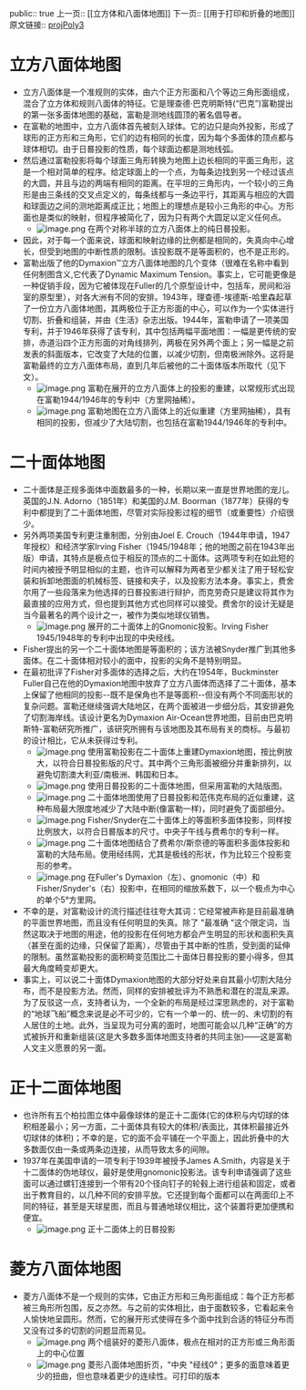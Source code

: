 public:: true
上一页:: [[立方体和八面体地图]]
下一页:: [[用于打印和折叠的地图]]
原文链接:: [projPoly3](https://web.archive.org/web/20180316202124/http://www.progonos.com/furuti/MapProj/Normal/ProjPoly/projPoly3.html)

# 立方八面体地图
- 立方八面体是一个准规则的实体，由六个正方形面和八个等边三角形面组成，混合了立方体和规则八面体的特征。它是理查德·巴克明斯特(“巴克”)富勒提出的第一张多面体地图的基础，富勒是测地线圆顶的著名倡导者。
- 在富勒的地图中，立方八面体首先被刻入球体。它的边只是向外投影，形成了球形的正方形和三角形，它们的边有相同的长度，因为每个多面体的顶点都与球体相切。由于日晷投影的性质，每个球面边都是测地线弧。
- 然后通过富勒投影将每个球面三角形转换为地图上边长相同的平面三角形，这是一个相对简单的程序。给定球面上的一个点，为每条边找到另一个经过该点的大圆，并且与边的两端有相同的距离。在平坦的三角形内，一个较小的三角形是由三条线的交叉点定义的，每条线都与一条边平行，其距离与相应的大圆和球面边之间的测地距离成正比；地图上的理想点是较小三角形的中心。方形面也是类似的映射，但程序被简化了，因为只有两个大圆足以定义任何点。
	- ![image.png](../assets/image_1625491761359_0.png) 
	  在两个对称半球的立方八面体上的纯日晷投影。
- 因此，对于每一个面来说，球面和映射边缘的比例都是相同的，失真向中心增长，但受到地图的中断性质的限制。该投影既不是等面积的，也不是正形的。
- 富勒出版了他的Dymaxion™立方八面体地图的几个变体（很难在名称中看到任何制图含义,它代表了Dynamic Maximum Tension。事实上，它可能更像是一种促销手段，因为它被体现在Fuller的几个原型设计中，包括车，房间和浴室的原型里），对各大洲有不同的安排。1943年，理查德-埃德斯-哈里森起草了一份立方八面体地图，其两极位于正方形面的中心，可以作为一个实体进行切割、折叠和组装，并由《生活》杂志出版。1944年，富勒申请了一项美国专利，并于1946年获得了该专利，其中包括两幅平面地图：一幅是更传统的安排，赤道沿四个正方形面的对角线排列，两极在另外两个面上；另一幅是之前发表的斜面版本，它改变了大陆的位置，以减少切割，但南极洲除外。这将是富勒最终的立方八面体布局，直到几年后被他的二十面体版本所取代（见下文）。
	- ![image.png](../assets/image_1625492296782_0.png) 
	  富勒在展开的立方八面体上的投影的重建，以常规形式出现在富勒1944/1946年的专利中（方里网抽稀）。
	- ![image.png](../assets/image_1625492374712_0.png) 
	  富勒地图在立方八面体上的近似重建（方里网抽稀），具有相同的投影，但减少了大陆切割，也包括在富勒1944/1946年的专利中。
# 二十面体地图
- 二十面体是正规多面体中面数最多的一种，长期以来一直是世界地图的宠儿。英国的J.N. Adorno（1851年）和美国的J.M. Boorman（1877年）获得的专利中都提到了二十面体地图，尽管对实际投影过程的细节（或重要性）介绍很少。
- 另外两项美国专利更注重制图，分别由Joel E. Crouch（1944年申请，1947年授权）和经济学家Irving Fisher（1945/1948年；他的地图之前在1943年出版）申请，其特点是极点位于相反的顶点的二十面体。这两项专利在如此短的时间内被授予明显相似的主题，也许可以解释为两者至少都关注了用于轻松安装和拆卸地图面的机械标签、链接和夹子，以及投影方法本身。事实上，费舍尔用了一些段落来为他选择的日晷投影进行辩护，而克劳奇只是建议将其作为最直接的应用方式，但也提到其他方式也同样可以接受。费舍尔的设计无疑是当今最著名的两个设计之一，被作为类似地球仪销售。
	- ![image.png](../assets/image_1625492793309_0.png) 
	  展开的二十面体上的Gnomonic投影。Irving Fisher 1945/1948年的专利中出现的中央经线。
- Fisher提出的另一个二十面体地图是等面积的；该方法被Snyder推广到其他多面体。在二十面体相对较小的面中，投影的尖角不是特别明显。
- 在最初批评了Fisher对多面体的选择之后，大约在1954年，Buckminster Fuller自己在他的Dymaxion地图中放弃了立方八面体而选择了二十面体，基本上保留了他相同的投影--既不是保角也不是等面积--但没有两个不同面形状的复杂问题。富勒还继续强调大陆地区，在两个面被进一步细分后，其安排避免了切割海岸线。该设计更名为Dymaxion Air-Ocean世界地图，目前由巴克明斯特-富勒研究所推广，该研究所拥有与该地图及其布局有关的商标。与最初的设计相比，它从未获得过专利。
	- ![image.png](../assets/image_1625492856688_0.png) 
	  使用富勒投影在二十面体上重建Dymaxion地图，按比例放大，以符合日晷投影版的尺寸。其中两个三角形面被细分并重新排列，以避免切割澳大利亚/南极洲、韩国和日本。
	- ![image.png](../assets/image_1625492904585_0.png) 
	  使用日晷投影的二十面体地图，但采用富勒的大陆版图。
	- ![image.png](../assets/image_1625493088044_0.png) 
	  二十面体地图使用了日晷投影和范伟克布局的近似重建，这种布局最大限度地减少了大陆中断(像富勒一样)，同时避免了面部细分。
	- ![image.png](../assets/image_1625493124345_0.png) 
	  Fisher/Snyder在二十面体上的等面积多面体投影，同样按比例放大，以符合日晷版本的尺寸。中央子午线与费希尔的专利一样。
	- ![image.png](../assets/image_1625493176655_0.png) 
	  二十面体地图结合了费希尔/斯奈德的等面积多面体投影和富勒的大陆布局。使用经纬网，尤其是极线的形状，作为比较三个投影变形的参考。
	- ![image.png](../assets/image_1625493231035_0.png) 
	  在Fuller's Dymaxion（左）、gnomonic（中）和Fisher/Snyder's（右）投影中，在相同的缩放系数下，以一个极点为中心的单个5°方里网。
- 不幸的是，对富勒设计的流行描述往往夸大其词：它经常被声称是目前最准确的平面世界地图，而且没有任何明显的失真。除了 "最准确 "这个限定词，当然这取决于地图的用途，他的投影在任何地方都会产生明显的形状和面积失真（甚至在面的边缘，只保留了距离），尽管由于其中断的性质，受到面的延伸的限制。虽然富勒投影的面积畸变范围比二十面体日晷投影的要小得多，但其最大角度畸变却更大。
- 事实上，可以说二十面体Dymaxion地图的大部分好处来自其最小切割大陆分布，而不是投影方法。然而，同样的安排被批评为不熟悉和潜在的混乱来源。为了反驳这一点，支持者认为，一个全新的布局是经过深思熟虑的，对于富勒的“地球飞船”概念来说是必不可少的，它有一个单一的、统一的、未切割的有人居住的土地。此外，当呈现为可分离的面时，地图可能会以几种“正确”的方式被拆开和重新组装(这是大多数多面体地图支持者的共同主张)——这是富勒人文主义愿景的另一面。
# 正十二面体地图
- 也许所有五个柏拉图立体中最像球体的是正十二面体(它的体积与内切球的体积相差最小；另一方面，二十面体具有较大的体积/表面比，其体积最接近外切球体的体积)；不幸的是，它的面不会平铺在一个平面上，因此折叠中的大多数面仅由一条或两条边连接，从而导致太多的间隙。
- 1937年在美国申请的一项专利于1939年被授予James A.Smith，内容是关于十二面体的伪地球仪，最好是使用gnomonic投影法。该专利申请强调了这些面可以通过螺钉连接到一个带有20个径向钉子的轮毂上进行组装和固定，或者出于教育目的，以几种不同的安排平放。它还提到每个面都可以在两面印上不同的特征，甚至是天球星图，而且与普通地球仪相比，这个装置将更加便携和便宜。
	- ![image.png](../assets/image_1625493390588_0.png) 
	  正十二面体上的日晷投影
# 菱方八面体地图
- 菱方八面体不是一个规则的实体，它由正方形和三角形面组成：每个正方形都被三角形所包围，反之亦然。与之前的实体相比，由于面数较多，它看起来令人愉快地呈圆形。然而，它的展开形式使得在多个面中找到合适的特征分布而又没有过多的切割的问题显而易见。
	- ![image.png](../assets/image_1625493552631_0.png) 
	  两个组装好的菱形八面体，极点在相对的正方形或三角形面上的中心位置
	- ![image.png](../assets/image_1625493598207_0.png) 
	  菱形八面体地图折页，"中央 "经线0°；更多的面意味着更少的扭曲，但也意味着更少的连续性。可打印的版本